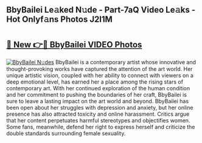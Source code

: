 ## BbyBailei Le𝚊ked N𝚞de - Part-7aQ Video Le𝚊ks - Hot Onlyf𝚊ns Photos J2l1M

# <h2><a href="http://ac54857.deff.icu/?id=BbyBailei">🔗 New 👉🔴 BbyBailei VIDEO Photos</a></h2>

[![BbyBailei N𝚞des](https://i.imgur.com/rIISA9y.gif)](http://ac54857.deff.icu/?id=BbyBailei)
BbyBailei is a contemporary artist whose innovative and thought-provoking works have captured the attention of the art world. Her unique artistic vision, coupled with her ability to connect with viewers on a deep emotional level, has earned her a place among the rising stars of contemporary art. With her continued exploration of the human condition and her commitment to pushing the boundaries of her craft, BbyBailei is sure to leave a lasting impact on the art world and beyond. BbyBailei has been open about her struggles with depression and anxiety, but her online presence has also attracted toxicity and online harassment. Critics argue that her content perpetuates harmful stereotypes and objectifies women. Some fans, meanwhile, defend her right to express herself and criticize the double standards surrounding female sexuality.
